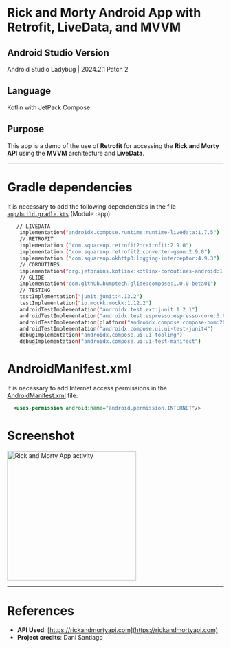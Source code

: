 # Rick and Morty Android App with Retrofit, LiveData, and MVVM
## Android Studio Version
Android Studio Ladybug | 2024.2.1 Patch 2

## Language
Kotlin with JetPack Compose

## Purpose
This app is a demo of the use of **Retrofit** for accessing the **Rick and Morty API** using the **MVVM** architecture and **LiveData**.

---

# Gradle dependencies
It is necessary to add the following dependencies in the file [`app/build.gradle.kts`](app/build.gradle.kts) (Module :app):

```bash
   // LIVEDATA
    implementation("androidx.compose.runtime:runtime-livedata:1.7.5")
    // RETROFIT
    implementation ("com.squareup.retrofit2:retrofit:2.9.0")
    implementation ("com.squareup.retrofit2:converter-gson:2.9.0")
    implementation ("com.squareup.okhttp3:logging-interceptor:4.9.3")
    // COROUTINES
    implementation("org.jetbrains.kotlinx:kotlinx-coroutines-android:1.7.3")
    // GLIDE
    implementation("com.github.bumptech.glide:compose:1.0.0-beta01")
    // TESTING
    testImplementation("junit:junit:4.13.2")
    testImplementation("io.mockk:mockk:1.12.2")
    androidTestImplementation("androidx.test.ext:junit:1.2.1")
    androidTestImplementation("androidx.test.espresso:espresso-core:3.6.1")
    androidTestImplementation(platform("androidx.compose:compose-bom:2024.10.01"))
    androidTestImplementation("androidx.compose.ui:ui-test-junit4")
    debugImplementation("androidx.compose.ui:ui-tooling")
    debugImplementation("androidx.compose.ui:ui-test-manifest")
```

# AndroidManifest.xml
It is necessary to add Internet access permissions in the [AndroidManifest.xml](app/src/main/AndroidManifest.xml) file:

```xml
  <uses-permission android:name="android.permission.INTERNET"/>
```

# Screenshot
<img src="app/src/main/res/drawable/screenshot_rick_morty.png" alt="Rick and Morty App activity" width="300"/>

---
# References
- **API Used**: [https://rickandmortyapi.com](https://rickandmortyapi.com)
- **Project credits**: Dani Santiago


